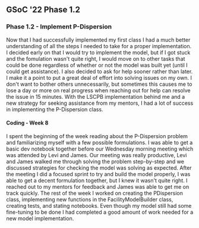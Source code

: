 ## GSoC '22 Phase 1.2

### Phase 1.2 - Implement P-Dispersion
Now that I had successfully implemented my first class I had a much better understanding of all the steps I needed to take for a proper implementation. I decided early on that I would try to implement the model, but if I got stuck and the fomulation wasn't quite right, I would move on to other tasks that could be done regardless of whether or not the model was built yet (until I could get assistance). I also decided to ask for help sooner rather than later. I make it a point to put a great deal of effort into solving issues on my own. I don't want to bother others unnecessarily, but sometimes this causes me to lose a day or more on real progress when reaching out for help can resolve the issue in 15 minutes. With the LSCPB implementation behind me and a new strategy for seeking assistance from my mentors, I had a lot of success in implementing the P-Dispersion class. 

#### Coding - Week 8
I spent the beginning of the week reading about the P-Dispersion problem and familiarizing myself with a few possible formulations. I was able to get a basic dev notebook together before our Wednesday morning meeting which was attended by Levi and James. Our meeting was really productive, Levi and James walked me through solving the problem step-by-step and we discussed strategies for checking the model was solving as expected. After the meeting I did a focused sprint to try and build the model properly, I was able to get a decent formulation together, but I knew it wasn't quite right. I reached out to my mentors for feedback and James was able to get me on track quickly. The rest of the week I worked on creating the PDispersion class, implementing new functions in the FacilityModelBuilder class, creating tests, and stating notebooks. Even though my model still had some fine-tuning to be done I had completed a good amount of work needed for a new model implementation.
